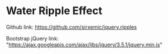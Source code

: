 # Water Ripple Effect 

Github link: https://github.com/sirxemic/jquery.ripples

Bootstrap jQuery link: "https://ajax.googleapis.com/ajax/libs/jquery/3.5.1/jquery.min.js"